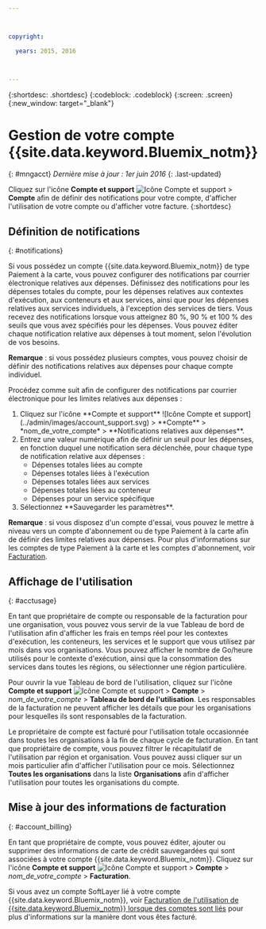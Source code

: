 ```yaml
---



copyright:

  years: 2015, 2016



---
```


{:shortdesc: .shortdesc}
{:codeblock: .codeblock}
{:screen: .screen}
{:new_window: target="_blank"}

# Gestion de votre compte {{site.data.keyword.Bluemix_notm}}
{: #mngacct}
*Dernière mise à jour : 1er juin 2016*
{: .last-updated}

Cliquez sur l'icône **Compte et support** ![Icône Compte et support](../admin/images/account_support.svg) &gt;
**Compte** afin de définir des notifications pour votre compte, d'afficher l'utilisation de votre compte ou d'afficher votre facture.
{:shortdesc}

## Définition de notifications
{: #notifications}

Si vous possédez un compte {{site.data.keyword.Bluemix_notm}} de type Paiement à la carte, vous pouvez configurer des notifications par
courrier électronique relatives aux dépenses. Définissez des notifications pour les dépenses totales du compte, pour les dépenses relatives aux contextes
d'exécution, aux conteneurs et aux services, ainsi que pour les dépenses relatives aux services individuels, à l'exception des services de tiers. Vous recevez des
notifications lorsque vous atteignez 80 %, 90 % et 100 % des seuils que vous avez spécifiés pour les dépenses. Vous pouvez éditer chaque notification
relative aux dépenses à tout moment, selon l'évolution de vos besoins.

**Remarque** : si vous possédez plusieurs comptes, vous pouvez choisir de définir des notifications relatives aux dépenses pour
chaque compte individuel.

Procédez comme suit afin de configurer des notifications par courrier électronique pour les limites relatives aux dépenses :

<ol>
<li>Cliquez sur l'icône **Compte et support** ![Icône Compte et support](../admin/images/account_support.svg) &gt;
**Compte** &gt; *nom_de_votre_compte* &gt; **Notifications relatives aux dépenses**.</li>
<li>Entrez une valeur numérique afin de définir un seuil pour les dépenses, en fonction duquel une notification sera déclenchée, pour chaque type de notification relative aux dépenses :<br />
<ul>
<li>Dépenses totales liées au compte</li>
<li>Dépenses totales liées à l'exécution</li>
<li>Dépenses totales liées aux services</li>
<li>Dépenses totales liées au conteneur</li>
<li>Dépenses pour un service spécifique</li>
</ul>
</li>
<li>Sélectionnez **Sauvegarder les paramètres**.</li>
</ol>

**Remarque** : si vous disposez d'un compte d'essai, vous pouvez le mettre à niveau vers un compte d'abonnement ou de type Paiement
à la
carte afin de définir des limites relatives aux dépenses. Pour plus d'informations sur les comptes de type Paiement à la carte et les comptes d'abonnement,
voir
[Facturation](../pricing/index.html#pay-accounts).

## Affichage de l'utilisation
{: #acctusage}

En tant que propriétaire de compte ou responsable de la facturation pour une organisation, vous pouvez vous servir de la vue Tableau de bord de l'utilisation afin d'afficher les
frais en temps réel pour les contextes d'exécution, les conteneurs, les services et le support que vous utilisez par mois dans vos
organisations. Vous pouvez afficher le nombre de Go/heure utilisés pour le contexte d'exécution, ainsi que la consommation des services dans toutes les
régions, ou sélectionner une région particulière.

Pour ouvrir la vue Tableau de bord de l'utilisation, cliquez sur l'icône **Compte et support**
![Icône Compte et support](../admin/images/account_support.svg) &gt;
**Compte** &gt; *nom_de_votre_compte* &gt; **Tableau de bord de l'utilisation**. Les responsables de la facturation ne peuvent afficher les détails que pour les organisations pour lesquelles ils sont responsables de la
facturation.

Le propriétaire de compte est facturé pour l'utilisation totale occasionnée dans toutes les organisations à la fin de chaque cycle de
facturation. En tant que propriétaire de compte, vous pouvez filtrer le récapitulatif de l'utilisation par région et organisation. Vous pouvez aussi
cliquer sur un mois
particulier afin d'afficher l'utilisation pour ce mois. Sélectionnez **Toutes les organisations** dans la liste
**Organisations** afin d'afficher l'utilisation pour toutes les organisations du compte.


## Mise à jour des informations de facturation
{: #account_billing}

En tant que propriétaire de compte, vous pouvez éditer, ajouter ou supprimer des informations de carte de crédit sauvegardées qui sont associées à
votre compte {{site.data.keyword.Bluemix_notm}}. Cliquez sur l'icône **Compte et support**
![Icône Compte et support](../admin/images/account_support.svg) &gt; **Compte** &gt;
*nom_de_votre_compte* &gt; **Facturation**.

Si vous avez un compte SoftLayer lié à votre compte {{site.data.keyword.Bluemix_notm}}, voir
[Facturation de l'utilisation de {{site.data.keyword.Bluemix_notm}} lorsque des comptes sont liés](../admin/softlayerlink.html#bill_usage)
pour plus d'informations sur la manière dont vous êtes facturé.
